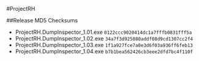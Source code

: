 #ProjectRH

##Release MD5 Checksums

* ProjectRH.DumpInspector_1.01.exe `0122ccc9020414dc1a7fffb0831fff5a`
* ProjectRH.DumpInspector_1.02.exe `34a7f3d925080addf08d9cd1307cc2f4`
* ProjectRH.DumpInspector_1.03.exe `1f1a927fce7a0e3d6f03a936ff6feb13`
* ProjectRH.DumpInspector_1.04.exe `b7b1bea562426cb3eee2dfd7bc4f110f`